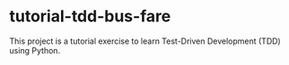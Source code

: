 # tutorial-tdd-bus-fare
This project is a tutorial exercise to learn Test-Driven Development (TDD) using Python.
